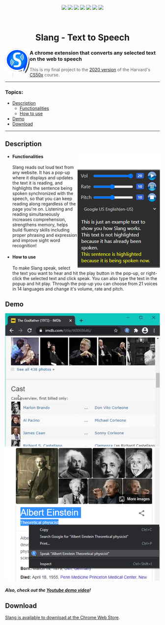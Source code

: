 <p align="center">
  <img src="http://img.shields.io/static/v1?label=Platform&message=Google%20Chrome&color=e37e27&style=for-the-badge&logo=google-chrome&logoColor=e37e27"/>
  <img src="https://img.shields.io/static/v1?label=API&message=Web%20Speech&color=405cdb&style=for-the-badge&logo=mdn-web-docs&logoColor=405cdb"/>
  <img src="https://img.shields.io/static/v1?label=Framework&message=Bootstrap&color=8f42d4&style=for-the-badge&logo=bootstrap&logoColor=8f42d4"/>
  <img src="http://img.shields.io/static/v1?label=Javascript&message=ES6&color=fce10f&style=for-the-badge&logo=javascript&logoColor=fce10f"/>
  <img src="http://img.shields.io/static/v1?label=Version&message=v0.4&color=60e6e1&style=for-the-badge&logo=v&logoColor=60e6e1"/>
  <img src="http://img.shields.io/static/v1?label=Status&message=Available%20to%20download&color=c2e622&style=for-the-badge&logo=checkmarx&logoColor=c2e622"/>
  <img src="http://img.shields.io/static/v1?label=License&message=MIT&color=962930&style=for-the-badge&logo=lospec&logoColor=962930"/>
</p>
<br>

<h1 align="center">Slang - Text to Speech</h1>

<img align="left" src="/images/readme/icon80.png">

### A chrome extension that converts any selected text on the web to speech

> This is my final project to the [2020 version](https://cs50.harvard.edu/x/2020/) of the Harvard's [CS50x](https://cs50.harvard.edu/x/) course.
---

### Topics:
  - [Description](#description)
    - [Functionalities](#functionalities)
    - [How to use](#how-to-use)
  - [Demo](#demo)
  - [Download](#download)

---

## Description
<img align="right" src="/images/readme/popup.png">

  - #### Functionalities
    Slang reads out loud text from any website. It has a pop-up where it displays and updates the text it is reading, and highlights the sentence being spoken synchronized with the speech, so that you can keep reading along regardless of the page you're on. Listening and reading simultaneously increases comprehension, strengthens memory, helps build fluency skills including proper phrasing and expression and improve sight word recognition!

  - #### How to use
    To make Slang speak, select the text you want to hear and hit the play button in the pop-up, or right-click the selected text and click speak. You can also type the text in the popup and hit play.
    Through the pop-up you can choose from 21 voices in 14 languages and change it's volume, rate and pitch.

## Demo

<p align="center">
  <img src="/images/readme/slang-example.gif">
  <img src="/images/readme/context-menu.jpg">
</p>

##### Also, check out the <a href="https://youtu.be/RYb9BEUVTdY">Youtube demo video</a>!

## Download

[Slang is available to download at the Chrome Web Store](https://chrome.google.com/webstore/detail/slang-text-to-speech/enkmbkhkbdiaafkmofbmdahclajelgfh).

